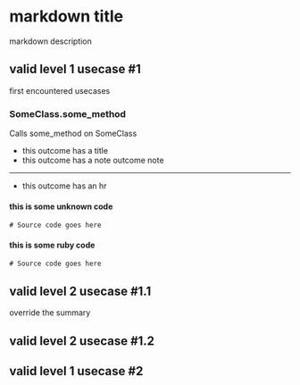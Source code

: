 # markdown title

markdown description

## valid level 1 usecase #1

first encountered usecases

### SomeClass.some_method

Calls some_method on SomeClass

- this outcome has a title
- this outcome has a note
  outcome note

---

- this outcome has an hr

#### this is some unknown code

```
# Source code goes here
```

#### this is some ruby code

```
# Source code goes here
```

## valid level 2 usecase #1.1

override the summary

## valid level 2 usecase #1.2

## valid level 1 usecase #2
